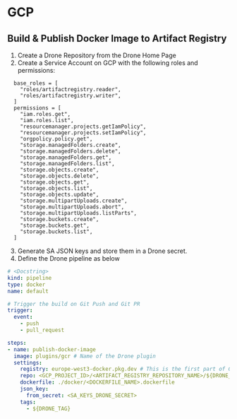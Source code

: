 # GCP
## Build & Publish Docker Image to Artifact Registry
1. Create a Drone Repository from the Drone Home Page
2. Create a Service Account on GCP with the following roles and permissions:
```
  base_roles = [
    "roles/artifactregistry.reader",
    "roles/artifactregistry.writer",
  ]
  permissions = [
    "iam.roles.get",
    "iam.roles.list",
    "resourcemanager.projects.getIamPolicy",
    "resourcemanager.projects.setIamPolicy",
    "orgpolicy.policy.get",
    "storage.managedFolders.create",
    "storage.managedFolders.delete",
    "storage.managedFolders.get",
    "storage.managedFolders.list",
    "storage.objects.create",
    "storage.objects.delete",
    "storage.objects.get",
    "storage.objects.list",
    "storage.objects.update",
    "storage.multipartUploads.create",
    "storage.multipartUploads.abort",
    "storage.multipartUploads.listParts",
    "storage.buckets.create",
    "storage.buckets.get",
    "storage.buckets.list",
  ]
```
3. Generate SA JSON keys and store them in a Drone secret.
4. Define the Drone pipeline as below
```yml
# <Docstring>
kind: pipeline
type: docker
name: default

# Trigger the build on Git Push and Git PR
trigger:
  event:
    - push
    - pull_request

steps:
- name: publish-docker-image
  image: plugins/gcr # Name of the Drone plugin
  settings:
    registry: europe-west3-docker.pkg.dev # This is the first part of GCP Artifact Registry
    repo: <GCP_PROJECT_ID>/<ARTIFACT_REGISTRY_REPOSITORY_NAME>/${DRONE_REPO} # 
    dockerfile: ./docker/<DOCKERFILE_NAME>.dockerfile
    json_key:
      from_secret: <SA_KEYS_DRONE_SECRET>
    tags:
      - ${DRONE_TAG}
```

   
